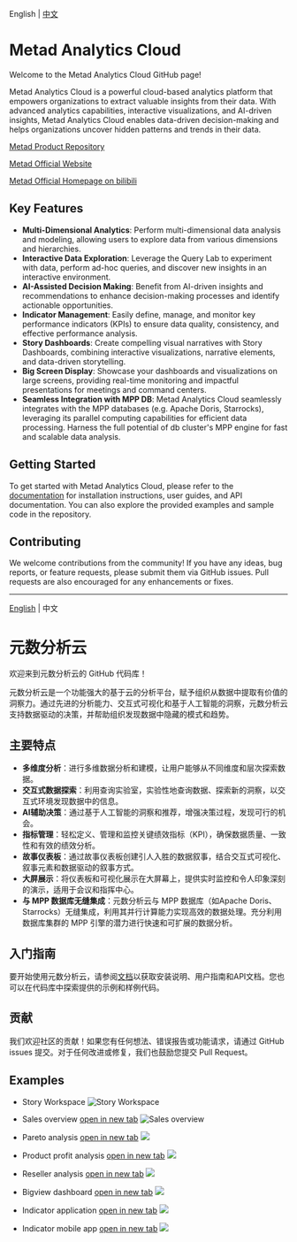 English | [中文](#元数分析云)

# Metad Analytics Cloud

Welcome to the Metad Analytics Cloud GitHub page!

Metad Analytics Cloud is a powerful cloud-based analytics platform that empowers organizations to extract valuable insights from their data. With advanced analytics capabilities, interactive visualizations, and AI-driven insights, Metad Analytics Cloud enables data-driven decision-making and helps organizations uncover hidden patterns and trends in their data.

[Metad Product Repository](https://github.com/meta-d/ocap)

[Metad Official Website](https://mtda.cloud/en/)

[Metad Official Homepage on bilibili](https://space.bilibili.com/3493144465246852)

## Key Features

- **Multi-Dimensional Analytics**: Perform multi-dimensional data analysis and modeling, allowing users to explore data from various dimensions and hierarchies.
- **Interactive Data Exploration**: Leverage the Query Lab to experiment with data, perform ad-hoc queries, and discover new insights in an interactive environment.
- **AI-Assisted Decision Making**: Benefit from AI-driven insights and recommendations to enhance decision-making processes and identify actionable opportunities.
- **Indicator Management**: Easily define, manage, and monitor key performance indicators (KPIs) to ensure data quality, consistency, and effective performance analysis.
- **Story Dashboards**: Create compelling visual narratives with Story Dashboards, combining interactive visualizations, narrative elements, and data-driven storytelling.
- **Big Screen Display**: Showcase your dashboards and visualizations on large screens, providing real-time monitoring and impactful presentations for meetings and command centers.
- **Seamless Integration with MPP DB**: Metad Analytics Cloud seamlessly integrates with the MPP databases (e.g. Apache Doris, Starrocks), leveraging its parallel computing capabilities for efficient data processing. Harness the full potential of db cluster's MPP engine for fast and scalable data analysis.

## Getting Started

To get started with Metad Analytics Cloud, please refer to the [documentation](https://mtda.cloud/en/docs/) for installation instructions, user guides, and API documentation. You can also explore the provided examples and sample code in the repository.

## Contributing

We welcome contributions from the community! If you have any ideas, bug reports, or feature requests, please submit them via GitHub issues. Pull requests are also encouraged for any enhancements or fixes.

---

[English](#metad-analytics-cloud) | 中文

# 元数分析云

欢迎来到元数分析云的 GitHub 代码库！

元数分析云是一个功能强大的基于云的分析平台，赋予组织从数据中提取有价值的洞察力。通过先进的分析能力、交互式可视化和基于人工智能的洞察，元数分析云支持数据驱动的决策，并帮助组织发现数据中隐藏的模式和趋势。

## 主要特点

- **多维度分析**：进行多维数据分析和建模，让用户能够从不同维度和层次探索数据。
- **交互式数据探索**：利用查询实验室，实验性地查询数据、探索新的洞察，以交互式环境发现数据中的信息。
- **AI辅助决策**：通过基于人工智能的洞察和推荐，增强决策过程，发现可行的机会。
- **指标管理**：轻松定义、管理和监控关键绩效指标（KPI），确保数据质量、一致性和有效的绩效分析。
- **故事仪表板**：通过故事仪表板创建引人入胜的数据叙事，结合交互式可视化、叙事元素和数据驱动的叙事方式。
- **大屏展示**：将仪表板和可视化展示在大屏幕上，提供实时监控和令人印象深刻的演示，适用于会议和指挥中心。
- **与 MPP 数据库无缝集成**：元数分析云与 MPP 数据库（如Apache Doris、Starrocks）无缝集成，利用其并行计算能力实现高效的数据处理。充分利用数据库集群的 MPP 引擎的潜力进行快速和可扩展的数据分析。

## 入门指南

要开始使用元数分析云，请参阅[文档](https://mtda.cloud/docs/)以获取安装说明、用户指南和API文档。您也可以在代码库中探索提供的示例和样例代码。

## 贡献

我们欢迎社区的贡献！如果您有任何想法、错误报告或功能请求，请通过 GitHub issues 提交。对于任何改进或修复，我们也鼓励您提交 Pull Request。

## Examples

* Story Workspace
![Story Workspace](./img/en/story-workspace.png)

* Sales overview [open in new tab](https://app.mtda.cloud/public/story/892690e5-66ab-4649-9bf5-c1a9c432c01b)
![Sales overview](./img/adv-sales-overview.png)

* Pareto analysis [open in new tab](https://app.mtda.cloud/public/story/892690e5-66ab-4649-9bf5-c1a9c432c01b?pageKey=bsZ0sjxnxI)
![](./img/product-pareto-analysis.png)

* Product profit analysis [open in new tab](https://app.mtda.cloud/public/story/892690e5-66ab-4649-9bf5-c1a9c432c01b?pageKey=6S4oEUnVO3)
![](./img/profit-margin-analysis.jpg)

* Reseller analysis [open in new tab](https://app.mtda.cloud/public/story/a58112aa-fc9c-4b5b-a04e-4ea9b57ebba9?pageKey=nrEZxh1aqp)
![](./img/reseller-profit-analysis.png)

* Bigview dashboard [open in new tab](https://app.mtda.cloud/public/story/9c462bea-89f6-44b8-a35e-34b21cd15a36)
![](./img/bigview-supermart-sales.png)

* Indicator application [open in new tab](https://www.mtda.cloud/blog/2023/07/24/sample-adv-7-indicator-app)
![](./img/en/indicator-application.png)

* Indicator mobile app [open in new tab](https://www.mtda.cloud/blog/2023/07/24/sample-adv-7-indicator-app)
![](./img/indicator-app-mobile.jpg)
